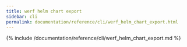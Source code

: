 ```yaml
---
title: werf helm chart export
sidebar: cli
permalink: documentation/reference/cli/werf_helm_chart_export.html
---
```


{% include /documentation/reference/cli/werf_helm_chart_export.md %}
